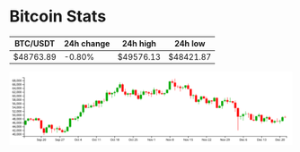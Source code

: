 # Bitcoin Stats

BTC/USDT|24h change|24h high|24h low|
|---|---|---|---|
|$48763.89|-0.80%|$49576.13|$48421.87|

<img src="./chart.svg">
